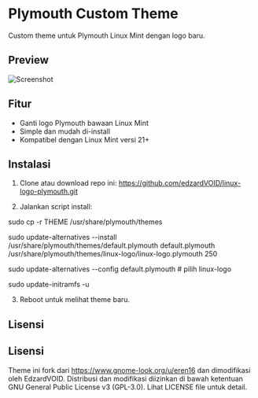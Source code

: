 # Plymouth Custom Theme

Custom theme untuk Plymouth Linux Mint dengan logo baru.

## Preview
![Screenshot](https://github.com/edzardVOID/linux-logo-plymouth/blob/main/preview.png)

## Fitur
- Ganti logo Plymouth bawaan Linux Mint
- Simple dan mudah di-install
- Kompatibel dengan Linux Mint versi 21+

## Instalasi
1. Clone atau download repo ini:
https://github.com/edzardVOID/linux-logo-plymouth.git

2. Jalankan script install:

sudo cp -r THEME /usr/share/plymouth/themes

sudo update-alternatives --install /usr/share/plymouth/themes/default.plymouth default.plymouth /usr/share/plymouth/themes/linux-logo/linux-logo.plymouth 250

sudo update-alternatives --config default.plymouth  # pilih linux-logo

sudo update-initramfs -u


3. Reboot untuk melihat theme baru.

## Lisensi

Lisensi
-------
Theme ini fork dari https://www.gnome-look.org/u/eren16 dan dimodifikasi oleh EdzardVOID.
Distribusi dan modifikasi diizinkan di bawah ketentuan GNU General Public License v3 (GPL-3.0). 
Lihat LICENSE file untuk detail.

